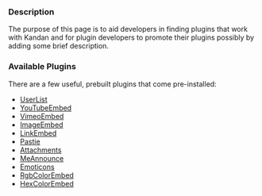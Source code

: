 ### Description
The purpose of this page is to aid developers in finding plugins that work with Kandan and for plugin developers to promote their plugins possibly by adding some brief description.

### Available Plugins
There are a few useful, prebuilt plugins that come pre-installed:

* [UserList](https://github.com/kandanapp/kandan/wiki/Plugin-UserList)
* [YouTubeEmbed](https://github.com/kandanapp/kandan/wiki/Plugin-YouTube)
* [VimeoEmbed](https://github.com/kandanapp/kandan/wiki/Plugin-Vimeo)
* [ImageEmbed](https://github.com/kandanapp/kandan/wiki/Plugins-ImageEmbed)
* [LinkEmbed](https://github.com/kandanapp/kandan/wiki/Plugins-LinkEmbed)
* [Pastie](https://github.com/kandanapp/kandan/wiki/Plugin-Pastie)
* [Attachments](https://github.com/kandanapp/kandan/wiki/Plugin-Attachments)
* [MeAnnounce](https://github.com/kandanapp/kandan/wiki/Plugin-MeAnnounce)
* [Emoticons](https://github.com/kandanapp/kandan/wiki/Plugin-Emoticons)
* [RgbColorEmbed](https://github.com/kandanapp/kandan/wiki/Plugin-Colors)
* [HexColorEmbed](https://github.com/kandanapp/kandan/wiki/Plugin-Colors)